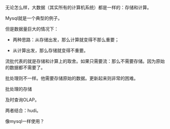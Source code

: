 

无论怎么样，大数据（其实所有的计算机系统）都是一样的：存储和计算。



Mysql就是一个典型的例子。



但是数据量巨大的情况下：

* 两种思路：从存储出发，那么计算就变得不那么重要；

* 从计算出发，那么存储就变得不重要。
  
  



流批代表的就是存储和计算上的取舍。如果只需要流：那么不需要存储。因为原始的数据都不需要了。

批处理则不一样。他需要存储原始的数据。更新起来则非常的困难。

批处理的存储

及时查询OLAP。



两者结合：hudi。

像mysql一样使用？

